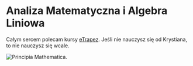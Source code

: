 # Analiza Matematyczna i Algebra Liniowa

Całym sercem polecam kursy [eTrapez](https://etrapez.pl/kursy/). Jeśli nie nauczysz się od Krystiana, to nie nauczysz się wcale.

![Principia Mathematica.](https://user-images.githubusercontent.com/12998256/95855935-8506d500-0d59-11eb-9e36-c86ec2db0fa0.png)
